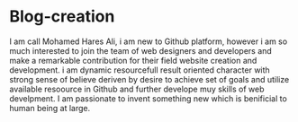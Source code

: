 # Blog-creation
I am call Mohamed Hares Ali, i am new to Github platform, however i am so much interested to join the team of web designers and developers and make a remarkable contribution for their field website creation and development. i am dynamic resourcefull result oriented character with strong sense of believe deriven by desire to achieve set of goals and utilize available resoource in Github and further develope muy skills of web develpment. I am passionate to invent something new which is benificial to human being at large.
